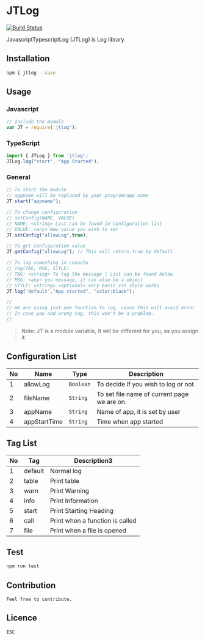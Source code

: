 # JTLog

[![Build Status](https://travis-ci.org/ramantehlan/JTLog.svg?branch=master)](https://travis-ci.org/ramantehlan/JTLog)

JavascriptTypescriptLog (JTLog) is Log library.

## Installation 

```sh
npm i jtlog --save
```
## Usage

### Javascript

```javascript
// Include the module
var JT = require('jtlog');

```

### TypeScript
```typescript
import { JTLog } from 'jtlog';
JTLog.log("start", "App Started");
```

### General
```Typescript
// To start the module 
// appname will be replaced by your program/app name
JT.start("appname");

// To change configuration
// setConfig(NAME, VALUE)
// NAME: <string> List can be found in Configuration list
// VALUE: <any> New value you wish to set
JT.setConfig("allowLog",true);

// To get configuration value
JT.getConfig("allowLog"); // This will return true by default

// To log something in console
// log(TAG, MSG, STYLE)
// TAG: <string> To tag the message | List can be found below
// MSG: <any> you message, it can also be a object
// STYLE: <string> <optional> very basic css style works
JT.log('default',"App started", "color:black");

//
// We are using just one function to log, cause this will avoid error
// In case you add wrong tag, this won't be a problem.
//

```

> Note: JT is a module variable, It will be different for you, as you assign it.

## Configuration List

No | Name | Type | Description |
---|------|------|-------------|
1  | allowLog | `Boolean` | To decide if you wish to log or not
2  | fileName | `String` | To set file name of current page we are on. 
3  | appName  | `String` | Name of app, it is set by user
4  | appStartTime | `String` | Time when app started


## Tag List

No | Tag | Description3  
---|------|------------|
1 | default | Normal log
2 | table | Print table
3 | warn | Print Warning 
4 | info | Print Information 
5 | start | Print Starting Heading
6 | call | Print when a function is called
7 | file | Print when a file is opened 

## Test 
```sh
npm run test
```

## Contribution
    Feel free to contribute.

## Licence
    ISC
